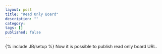 ```yaml
---
layout: post
title: "Read Only Board"
description: ""
category: 
tags: []
published: false
---
```

{% include JB/setup %}
Now it is possible to publish read only board URL.
